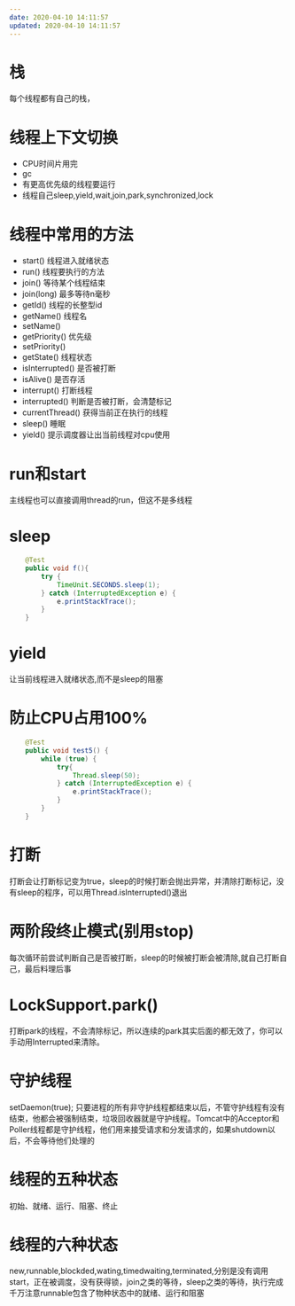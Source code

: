 ```yaml
---
date: 2020-04-10 14:11:57
updated: 2020-04-10 14:11:57
---
```


# 栈
 每个线程都有自己的栈，

# 线程上下文切换
- CPU时间片用完
- gc
- 有更高优先级的线程要运行
- 线程自己sleep,yield,wait,join,park,synchronized,lock


<!--more-->


# 线程中常用的方法
- start() 线程进入就绪状态
- run() 线程要执行的方法
- join() 等待某个线程结束
- join(long) 最多等待n毫秒
- getId() 线程的长整型id
- getName() 线程名
- setName() 
- getPriority() 优先级
- setPriority() 
- getState() 线程状态
- isInterrupted() 是否被打断
- isAlive() 是否存活
- interrupt() 打断线程
- interrupted() 判断是否被打断，会清楚标记
- currentThread() 获得当前正在执行的线程
- sleep() 睡眠
- yield() 提示调度器让出当前线程对cpu使用

# run和start
 主线程也可以直接调用thread的run，但这不是多线程

# sleep
```java
    @Test
    public void f(){
        try {
            TimeUnit.SECONDS.sleep(1);
        } catch (InterruptedException e) {
            e.printStackTrace();
        }
    }
```

# yield
 让当前线程进入就绪状态,而不是sleep的阻塞

# 防止CPU占用100%
```java
    @Test
    public void test5() {
        while (true) {
            try{
                Thread.sleep(50);
            } catch (InterruptedException e) {
                e.printStackTrace();
            }
        }
    }
```

# 打断
 打断会让打断标记变为true，sleep的时候打断会抛出异常，并清除打断标记，没有sleep的程序，可以用Thread.isInterrupted()退出

# 两阶段终止模式(别用stop)
 每次循环前尝试判断自己是否被打断，sleep的时候被打断会被清除,就自己打断自己，最后料理后事

# LockSupport.park()
 打断park的线程，不会清除标记，所以连续的park其实后面的都无效了，你可以手动用Interrupted来清除。

# 守护线程
 setDaemon(true); 
 只要进程的所有非守护线程都结束以后，不管守护线程有没有结束，他都会被强制结束，垃圾回收器就是守护线程。Tomcat中的Acceptor和Poller线程都是守护线程，他们用来接受请求和分发请求的，如果shutdown以后，不会等待他们处理的

# 线程的五种状态
 初始、就绪、运行、阻塞、终止

# 线程的六种状态
 new,runnable,blockded,wating,timedwaiting,terminated,分别是没有调用start，正在被调度，没有获得锁，join之类的等待，sleep之类的等待，执行完成
 千万注意runnable包含了物种状态中的就绪、运行和阻塞